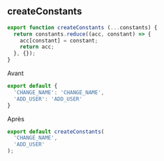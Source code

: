 ## createConstants

```js
export function createConstants (...constants) {
  return constants.reduce((acc, constant) => {
    acc[constant] = constant;
    return acc;
  }, {});
}
```

Avant
```js
export default {
  'CHANGE_NAME': 'CHANGE_NAME',
  'ADD_USER': 'ADD_USER'
}
```

Après
```js
export default createConstants(
  'CHANGE_NAME',
  'ADD_USER'
);
```

